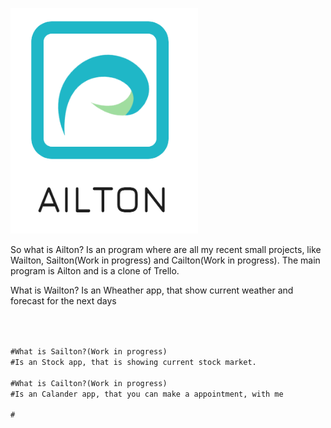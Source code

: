 <img
  src="/src/assets/ailton_logo.png"
  alt="Alt text"
  title="Optional title"
  style="display: inline-block; margin: 0 auto; max-width: 300px">


So what is Ailton?
Is an program where are all my recent small projects, like Wailton, Sailton(Work in progress) and Cailton(Work in progress).
The main program is Ailton and is a clone of Trello.

What is Wailton?
Is an Wheather app, that show current weather and forecast for the next days
```diff



#What is Sailton?(Work in progress)
#Is an Stock app, that is showing current stock market.

#What is Cailton?(Work in progress)
#Is an Calander app, that you can make a appointment, with me

# 
```
